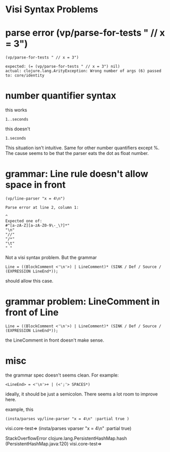 # Visi Syntax Problems

# parse error (vp/parse-for-tests " // x = 3")

    (vp/parse-for-tests " // x = 3")

    expected: (= (vp/parse-for-tests " // x = 3") nil)
    actual: clojure.lang.ArityException: Wrong number of args (6) passed to: core/identity


# number quantifier syntax

this works

    1..seconds

this doesn't

    1.seconds

This situation isn't intuitive. Same for other number quantifiers except %. The cause seems to be that the parser eats the dot as float number.

# grammar: Line rule doesn't allow space in front

    (vp/line-parser "x = 4\n")

    Parse error at line 2, column 1:
    
    ^
    Expected one of:
    #"[a-zA-Z][a-zA-Z0-9\-_\?]*"
    "\n"
    "//"
    "/*"
    "\t"
    " "

Not a visi syntax problem. But the grammar 

    Line = ((BlockComment <'\n'>) | LineComment)* (SINK / Def / Source / (EXPRESSION LineEnd*));

should allow this case.

# grammar problem: LineComment in front of Line

    Line = ((BlockComment <'\n'>) | LineComment)* (SINK / Def / Source / (EXPRESSION LineEnd*));

the LineComment in front doesn't make sense.

# misc


<!-- # Backslash Character Issue -->

<!-- according to java spec http://docs.oracle.com/javase/specs/jls/se8/html/jls-3.html#jls-EscapeSequence -->
<!-- “It is a compile-time error if the character following a backslash in an escape sequence is not an ASCII b, t, n, f, r, ", ', \, 0, 1, 2, 3, 4, 5, 6, or 7. The Unicode escape \u is processed earlier (§3.3).” -->

<!-- Clojure's string syntax follow Java. -->
<!-- In Java `3\0` means char 3 followed by the char with ascii code 0 (which is the null char) -->
<!-- So `\9` would be a string with 1 tab char -->
<!-- in Visi, `\9` gets turned into `\\9`. This seems to be by design -->

the grammar spec doesn't seems clean. For example:

    <LineEnd> = <'\n'>+ | (<';'> SPACES*)

ideally, it should be just a semicolon. There seems a lot room to improve here. 

example, this

    (insta/parses vp/line-parser "x = 4\n" :partial true )

visi.core-test=> (insta/parses vparser "x = 4\n" :partial true)

StackOverflowError   clojure.lang.PersistentHashMap.hash (PersistentHashMap.java:120)
visi.core-test=> 
